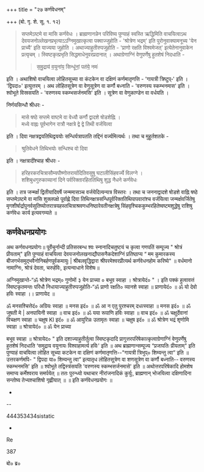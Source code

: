 +++
title = "२७ कर्णवेधनम्"

+++
(बो. गृ. शे. सू. १. १२) 

> सप्तमेऽष्टमे वा मासि कर्णवेधः । ब्राह्मणानन्नेन परिविष्य पुण्याहं स्वस्ति ऋद्धिमिति वाचयित्वाऽथ देवयजनोल्लेखनप्रभृत्याऽऽग्निमुखात्कृत्वा पक्वाज्जुहोति - 'श्रोत्रेण भद्रम्' इति पुरोनुवाक्यामनूच्य 'येन प्राच्यै' इति याज्यया जुहोति । अथाज्याहुतीरुपजुहोति - 'प्राणो रक्षति विश्वमेजत्' इत्येतेनानुवाकेन प्रत्यृचम् । स्विष्टकृत्प्रभृति सिद्धमाधेनुवरप्रदानात् । अथाग्रेणाग्निं वेणुपर्णेषु हुतशेषं निदधाति -
>
>> स॒मु॒द्राय॑ व॒युना॑य॒ सिन्धू॑नां॒ पत॑ये॒ नमः॑
>
इति । अथाशिषो वाचयित्वा लोहितसूच्या वा कंटकेन वा दक्षिणं कर्णमातृणत्ति - 'गायत्री त्रिष्टुप्॰' इति । 'द्विपदा०' इत्युत्तरम् । अथ लोहितसूत्रेण वा वेणुसूत्रेण वा कर्णौ बध्नाति - 'वरुणस्य स्कम्भनमास' इति । श्वोभूते विस्रसयति - 'वरुणस्य स्कम्भसर्जनमसि' इति । सूत्रेण वा वेणुकाण्डेन वा वर्धयति । 

निर्णयसिन्धौ श्रीधरः -

> मासे षष्ठे सप्तमे वाष्टमे वा वेध्यौ कर्णौ द्वादशे षोडशेह्नि ।  
मध्ये वाह्नः पूर्वभागेन रात्रौ नक्षत्रे द्वे द्वे तिथी वर्जयित्वा 

इति । दिवा नक्षत्रद्वयतिथिद्वययोः सन्धिर्यत्रापतति तद्दिनं वर्ज्यमित्यर्थः । तथा च मुहूर्तशतके - 

> श्रुतिवेधने तिथिभयोः सन्धिश्च वो दिवा

इति । नक्षत्रादींश्चाह श्रीधरः - 

> हरिहरकरचित्रासौम्यपौष्णोत्तरार्यादितिवसुषु घटालीसिंहवर्ज्ये विलग्ने ।  
शशिबुधगुरुकाव्यानां दिने पर्वरिक्तारहिततिथिषु शुद्ध नैधने कर्णवेधः

इति । तत्र जन्मर्क्षं द्वितीयादिवर्षे जन्ममासञ्च वर्जयेदित्यन्यत्र विस्तरः । तथा च जननाद्वादशे षोडशे वाह्नि षष्ठे सप्तमेऽष्टमे वा मासि शुक्लपक्षे पूर्वाह्णे दिवा तिथिनक्षत्रसन्धिपूर्वरिक्ततिथिपापवारांश्च वर्जयित्वा जन्मर्क्षवर्जितेषु मृगशीर्षार्द्रापुनर्वसुतिष्योत्तरात्रयहस्तचित्राश्रवणधनिष्ठारेवतीनक्षत्रेषु सिंहवृश्चिककुम्भरहितेष्वष्टमशुद्धेषु राशिषु कर्णवेधः कार्य इत्यवगम्यते ॥

## कर्णवेधनप्रयोगः

अथ कर्णवधनप्रयोगः॥ पूर्वेचुर्नान्दी प्रतिसरबन्ध श्वः स्नानादिचतुष्टयं च कृत्वा गणपतिं सम्पूज्य " श्रोत्रं प्रीयताम्" इति पुण्याहं वाचयित्वा देवयजनोलखनाद्यौपासनैकदेशाग्निं प्रतिष्ठाप्य “ मम कुमारकस्य बीजगर्भसमुद्भवैनोनिबर्हणपूर्वकमायुः | श्रीबलवृद्धिद्वारा श्रीपरमेश्वरप्रीत्यर्थ कर्णवेधनहोम करिष्ये" ॥ वर्धमानो नामाग्निः, श्रोत्रं देवता, चरुर्हविः, इत्यन्वाधाने विशेषः॥

अग्निमुखान्ते-“ॐ श्रोत्रेण भद्रम्० गुणोमों ३ येन प्राच्या ० बभूव स्वाहा । श्रोत्रायेदं० " । इति पक्कं हुत्वावत्तं स्विष्टकृतमन्तः परिधौ निधायाज्याहुतीरुपजुहोति-“ॐ प्राणो रक्षति० व्यानशे स्वाहा ॥ प्राणायेदं० ॥ ॐ यो देवो हविः स्वाहा ।। प्राणायेद ॥

ॐ मनसश्चित्तेदं० अग्रियः स्वाहा ॥ मनस इदं० ॥ ॐ आ न एतु पुरश्चरम् दधत्स्वाहा ॥ मनस इदं० ॥ ॐ जुषती मे | अनपायिनी स्वाहा ॥ वाच इदं० ॥ ॐ यया रूपाणि हविः स्वाहा ॥ वाच इदं० ॥ ॐ चक्षुर्देवानां विचक्षण स्वाहा ॥ चक्षुष KI इदं० ॥ ॐ आयुरिन्नः उतामृतः स्वाहा ॥ चक्षुष इदं० ॥ ॐ श्रोत्रेण भद्रं शृणोमि स्वाहा ॥ श्रोत्रायेदं० ॥ ॐ येन प्राच्या

बभूव स्वाहा ॥ श्रोत्रायेद० " इति दशाज्याहुतीर्तुत्वा स्विष्टकृदादि प्रागुत्तरपरिषेकात्कृत्वाग्रेणाग्निं वेणुपर्णेषु हुतशेषं निदधाति ‘समुद्राय वयुनायः विश्वाहामर्त्य हविः' इति ॥ अथ ब्राह्मणान्सम्पूज्य “प्रजापतिः प्रीयताम्" इति पुण्याहं वाचयित्वा लोहित सूच्या कटकेन वा दक्षिणं कर्णमातृणत्ति--"गायत्री त्रिभुप्० शिम्यन्तु त्वा” इति ॥ उत्तरकर्णमपि- " द्विपदा या० शिम्यन्तु त्वा” इत्यातृध लोहितसूत्रेण वा शणसूत्रेण वा कर्णौ बध्नाति-- वरुणस्य स्कम्भनमसि' इति ॥ श्वोभूते तद्विस्त्रंसयति 'वरुणस्य स्कम्भसर्जनमासे' इति ॥ अथोत्तरपरिषेकादि होमशेष समाप्य कर्मेश्वराय समर्पयेत् ॥ ततः पुरन्ध्यो यथाचार नीरांजनादिकं कुर्युः, ब्राह्मणान् भोजयित्वा दक्षिणादिना सन्तोष्य तेभ्यश्चाशिषो गृह्णीयात् ॥ ॥ इति कर्णवेधनप्रयोगः ॥

-

--

444353434sistatic

-

Re

387

बो० ब्र०